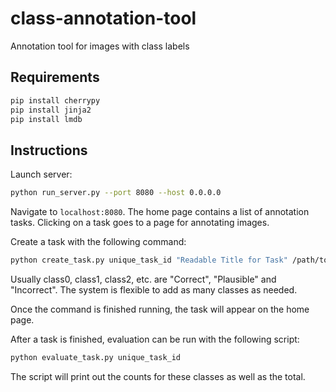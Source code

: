 # class-annotation-tool
Annotation tool for images with class labels

## Requirements

```bash
pip install cherrypy
pip install jinja2
pip install lmdb
```

## Instructions

Launch server:

```bash
python run_server.py --port 8080 --host 0.0.0.0
```

Navigate to `localhost:8080`. The home page contains a list of annotation tasks. Clicking on a task goes to a page for annotating images.

Create a task with the following command:

```bash
python create_task.py unique_task_id "Readable Title for Task" /path/to/images/folder class0 class1 class2 ...
```

Usually class0, class1, class2, etc. are "Correct", "Plausible" and "Incorrect". The system is flexible to add as many classes as needed.

Once the command is finished running, the task will appear on the home page.

After a task is finished, evaluation can be run with the following script:

```bash
python evaluate_task.py unique_task_id
```

The script will print out the counts for these classes as well as the total.
